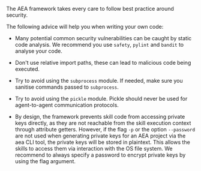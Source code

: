 
The AEA framework takes every care to follow best practice around security.

The following advice will help you when writing your own code:

- Many potential common security vulnerabilities can be caught by static code analysis. We recommend you use `safety`, `pylint` and `bandit` to analyse your code.

- Don't use relative import paths, these can lead to malicious code being executed.

- Try to avoid using the `subprocess` module. If needed, make sure you sanitise commands passed to `subprocess`.

- Try to avoid using the `pickle` module. Pickle should never be used for agent-to-agent communication protocols.

- By design, the framework prevents skill code from accessing private keys directly, as they are not reachable from the skill execution context through attribute getters. However, if the flag `-p` or the option `--password` are not used when generating private keys for an AEA project via the aea CLI tool, the private keys will be stored in plaintext. This allows the skills to access them via interaction with the OS file system. We recommend to always specify a password to encrypt private keys by using the flag argument.